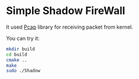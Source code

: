 # Simple Shadow FireWall

It used [Pcap](https://github.com/the-tcpdump-group/libpcap) library for receiving packet from kernel.

You can try it:

```bash
mkdir build
cd build
cmake ..
make 
sudo ./Shadow
```